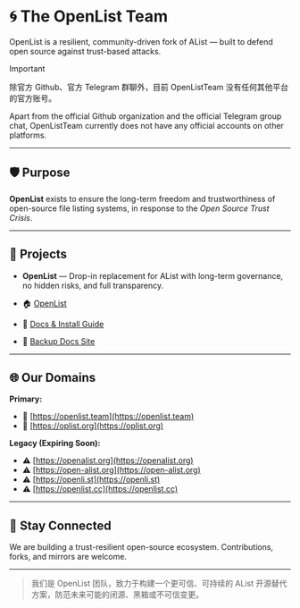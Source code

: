 # 🌀 The OpenList Team

OpenList is a resilient, community-driven fork of AList — built to defend open source against trust-based attacks.

> [!IMPORTANT]
> 
> 除官方 Github、官方 Telegram 群聊外，目前 OpenListTeam 没有任何其他平台的官方账号。
>
> Apart from the official Github organization and the official Telegram group chat, OpenListTeam currently does not have any official accounts on other platforms.

---

## 🛡️ Purpose

**OpenList** exists to ensure the long-term freedom and trustworthiness of open-source file listing systems, in response to the _Open Source Trust Crisis_.

---

## 🧰 Projects

* **OpenList** — Drop-in replacement for AList with long-term governance, no hidden risks, and full transparency.

* 🏠 [OpenList](https://github.com/OpenListTeam/OpenList)

* 📄 [Docs & Install Guide](https://docs.oplist.org)

* 📄 [Backup Docs Site](https://docs.openlist.team)

---

## 🌐 Our Domains

**Primary:**

* 🔗 [https://openlist.team](https://openlist.team)
* 🔗 [https://oplist.org](https://oplist.org)

**Legacy (Expiring Soon):**

* ⚠️ [https://openalist.org](https://openalist.org)
* ⚠️ [https://open-alist.org](https://open-alist.org)
* ⚠️ [https://openli.st](https://openli.st)
* ⚠️ [https://openlist.cc](https://openlist.cc)

---

## 📢 Stay Connected

We are building a trust-resilient open-source ecosystem.
Contributions, forks, and mirrors are welcome.

---

> 我们是 OpenList 团队，致力于构建一个更可信、可持续的 AList 开源替代方案，防范未来可能的闭源、黑箱或不可信变更。
